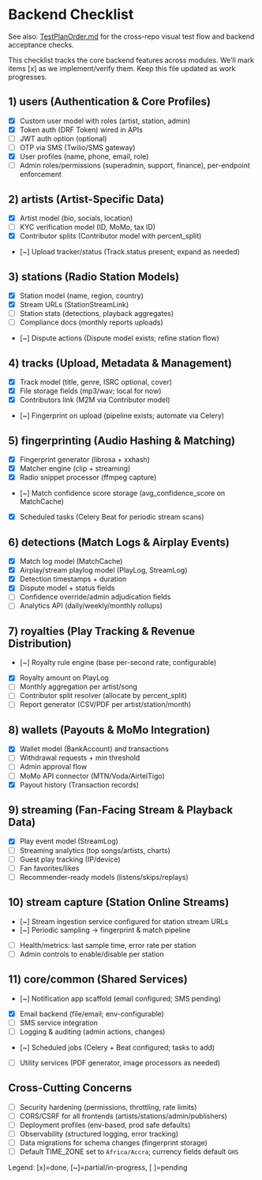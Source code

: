# Backend Checklist

See also: [TestPlanOrder.md](../TestPlanOrder.md) for the cross-repo visual test flow and backend acceptance checks.

This checklist tracks the core backend features across modules. We’ll mark items [x] as we implement/verify them. Keep this file updated as work progresses.

## 1) users (Authentication & Core Profiles)
- [x] Custom user model with roles (artist, station, admin)
- [x] Token auth (DRF Token) wired in APIs
- [ ] JWT auth option (optional)
- [ ] OTP via SMS (Twilio/SMS gateway)
- [x] User profiles (name, phone, email, role)
- [ ] Admin roles/permissions (superadmin, support, finance), per-endpoint enforcement

## 2) artists (Artist-Specific Data)
- [x] Artist model (bio, socials, location)
- [ ] KYC verification model (ID, MoMo, tax ID)
- [x] Contributor splits (Contributor model with percent_split)
- [~] Upload tracker/status (Track.status present; expand as needed)

## 3) stations (Radio Station Models)
- [x] Station model (name, region, country)
- [x] Stream URLs (StationStreamLink)
- [ ] Station stats (detections, playback aggregates)
- [ ] Compliance docs (monthly reports uploads)
- [~] Dispute actions (Dispute model exists; refine station flow)

## 4) tracks (Upload, Metadata & Management)
- [x] Track model (title, genre, ISRC optional, cover)
- [x] File storage fields (mp3/wav; local for now)
- [x] Contributors link (M2M via Contributor model)
- [~] Fingerprint on upload (pipeline exists; automate via Celery)

## 5) fingerprinting (Audio Hashing & Matching)
- [x] Fingerprint generator (librosa + xxhash)
- [x] Matcher engine (clip + streaming)
- [x] Radio snippet processor (ffmpeg capture)
- [~] Match confidence score storage (avg_confidence_score on MatchCache)
- [x] Scheduled tasks (Celery Beat for periodic stream scans)

## 6) detections (Match Logs & Airplay Events)
- [x] Match log model (MatchCache)
- [x] Airplay/stream playlog model (PlayLog, StreamLog)
- [x] Detection timestamps + duration
- [x] Dispute model + status fields
- [ ] Confidence override/admin adjudication fields
- [ ] Analytics API (daily/weekly/monthly rollups)

## 7) royalties (Play Tracking & Revenue Distribution)
- [~] Royalty rule engine (base per-second rate; configurable)
- [x] Royalty amount on PlayLog
- [ ] Monthly aggregation per artist/song
- [ ] Contributor split resolver (allocate by percent_split)
- [ ] Report generator (CSV/PDF per artist/station/month)

## 8) wallets (Payouts & MoMo Integration)
- [x] Wallet model (BankAccount) and transactions
- [ ] Withdrawal requests + min threshold
- [ ] Admin approval flow
- [ ] MoMo API connector (MTN/Voda/AirtelTigo)
- [x] Payout history (Transaction records)

## 9) streaming (Fan-Facing Stream & Playback Data)
- [x] Play event model (StreamLog)
- [ ] Streaming analytics (top songs/artists, charts)
- [ ] Guest play tracking (IP/device)
- [ ] Fan favorites/likes
- [ ] Recommender-ready models (listens/skips/replays)

## 10) stream capture (Station Online Streams)
- [~] Stream ingestion service configured for station stream URLs
- [~] Periodic sampling → fingerprint & match pipeline
- [ ] Health/metrics: last sample time, error rate per station
- [ ] Admin controls to enable/disable per station

## 11) core/common (Shared Services)
- [~] Notification app scaffold (email configured; SMS pending)
- [x] Email backend (file/email; env-configurable)
- [ ] SMS service integration
- [ ] Logging & auditing (admin actions, changes)
- [~] Scheduled jobs (Celery + Beat configured; tasks to add)
- [ ] Utility services (PDF generator, image processors as needed)

## Cross-Cutting Concerns
- [ ] Security hardening (permissions, throttling, rate limits)
- [ ] CORS/CSRF for all frontends (artists/stations/admin/publishers)
- [ ] Deployment profiles (env-based, prod safe defaults)
- [ ] Observability (structured logging, error tracking)
- [ ] Data migrations for schema changes (fingerprint storage)
- [ ] Default TIME_ZONE set to `Africa/Accra`; currency fields default `GHS`

Legend: [x]=done, [~]=partial/in-progress, [ ]=pending
